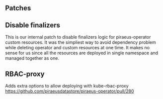 ## Patches

## Disable finalizers

This is our internal patch to disable finalizers logic for piraeus-operator custom resources.
It was the simpliest way to avoid dependency problem while deleting operator and custom resources at one time.
It makes no sense for us since all the resources are deployed in single namespace and managed together as one.

## RBAC-proxy

Adds extra options to allow deploying with kube-rbac-proxy
https://github.com/piraeusdatastore/piraeus-operator/pull/280
